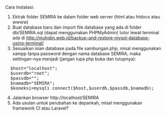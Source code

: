 Cara Instalasi:
1. Ektrak folder SEMIRA ke dalam folder web server (html atau htdocs atau wwww)
2. Buat database baru dan import file database yang ada di folder db/SEMIRA.sql (dapat menggunakan PHPMyAdmin) tutor lewat terminal ada di http://muhidin.web.id/backup-and-restore-mysql-database-using-terminal/
3. Sesuaikan isian database pada file sambungan.php, misal menggunakan xampp tanpa password dengan nama database SEMIRA, maka settingan-nya menjadi (jangan lupa php buka dan tutupnya):
<pre>
  $host="localhost";
  $userdb="root";
  $passdb="";
  $namadb="SEMIRA";
  $koneksi=mysqli_connect($host,$userdb,$passdb,$namadb);
</pre>
4. Jalankan browser http://localhost/SEMIRA
5. Ada usulan untuk perubahan ke depankah, misal menggunakan framework CI atau Laravel?
